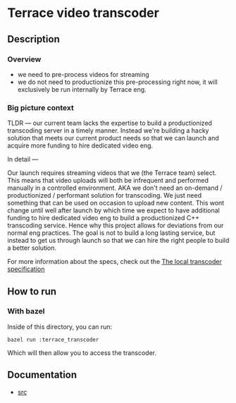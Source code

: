 # Terrace video transcoder

## Description
### Overview

- we need to pre-process videos for streaming
- we do not need to productionize this pre-processing right now, it will
exclusively be run internally by Terrace eng.

### Big picture context

TLDR — our current team lacks the expertise to build a productionized
transcoding server in a timely manner. Instead we're building a hacky solution
that meets our current product needs so that we can launch and acquire more
funding to hire dedicated video eng.

In detail —

Our launch requires streaming videos that we (the Terrace team) select. This
means that video uploads will both be infrequent and performed manually in a
controlled environment. AKA we don't need an on-demand / productionized /
performant solution for transcoding. We just need something that can be used on
occasion to upload new content. This wont change until well after launch by
which time we expect to have additional funding to hire dedicated video eng to
build a productionized C++ transcoding service. Hence why this project allows
for deviations from our normal eng practices. The goal is not to build a long
lasting service, but instead to get us through launch so that we can hire the
right people to build a better solution.

For more information about the specs, check out the
[The local transcoder specification](https://www.notion.so/terrace/local-transcoding-tool-31764fae7fbd4b17a6d80f34ac9ad2bf)

## How to run
### With bazel
Inside of this directory, you can run:

```
bazel run :terrace_transcoder
```

Which will then allow you to access the transcoder.

## Documentation
* [src](./src/docs.md)
